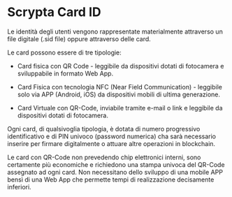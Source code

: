 # Scrypta Card ID

Le identità degli utenti vengono rappresentate materialmente attraverso un file digitale (.sid file) oppure attraverso delle card. 

Le card possono essere di tre tipologie:

- Card fisica con QR Code - leggibile da dispositivi dotati di fotocamera e sviluppabile in formato Web App.

- Card Fisica con tecnologia NFC (Near Field Communication) - leggibile solo via APP (Android, iOS) da dispositivi mobili di ultima generazione.
    
- Card Virtuale con QR-Code, inviabile tramite e-mail o link e leggibile da dispositivi dotati di fotocamera.

Ogni card, di qualsivoglia tipologia, è dotata di numero progressivo identificativo e di PIN univoco (password numerica) cha sarà necessario inserire per firmare digitalmente o attuare altre operazioni in blockchain. 

Le card con QR-Code non prevedendo chip elettronici interni, sono certamente più economiche e richiedono una stampa univoca del QR-Code assegnato ad ogni card. Non necessitano dello sviluppo di una mobile APP bensì di una Web App che permette tempi di realizzazione decisamente inferiori.